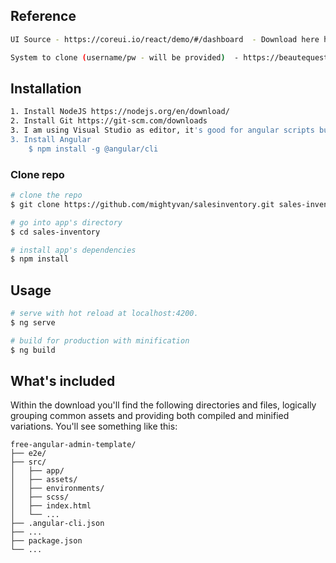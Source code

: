 ## Reference
``` bash
UI Source - https://coreui.io/react/demo/#/dashboard  - Download here https://github.com/coreui/coreui

System to clone (username/pw - will be provided)  - https://beautequest2.workingpoint.com/ 
```
## Installation
``` bash
1. Install NodeJS https://nodejs.org/en/download/
2. Install Git https://git-scm.com/downloads
3. I am using Visual Studio as editor, it's good for angular scripts but you can choose any editor you like. 
3. Install Angular
    $ npm install -g @angular/cli
```
### Clone repo

``` bash
# clone the repo
$ git clone https://github.com/mightyvan/salesinventory.git sales-inventory

# go into app's directory
$ cd sales-inventory

# install app's dependencies
$ npm install
```

## Usage

``` bash
# serve with hot reload at localhost:4200.
$ ng serve

# build for production with minification
$ ng build
```

## What's included

Within the download you'll find the following directories and files, logically grouping common assets and providing both compiled and minified variations. You'll see something like this:

```
free-angular-admin-template/
├── e2e/
├── src/
│   ├── app/
│   ├── assets/
│   ├── environments/
│   ├── scss/
│   ├── index.html
│   └── ...
├── .angular-cli.json
├── ...
├── package.json
└── ...
```

